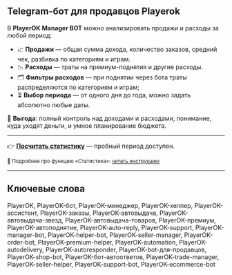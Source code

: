 ## Telegram-бот для продавцов Playerok
В **PlayerOK Manager BOT** можно анализировать продажи и расходы за любой период:

- 📈 **Продажи** — общая сумма дохода, количество заказов, средний чек, разбивка по категориям и играм.  
- 📉 **Расходы** — траты на премиум-поднятия и другие расходы.  
- 🗂 **Фильтры расходов** — при поднятии через бота траты распределяются по категориям и играм;
- ⏳ **Выбор периода** — от одного дня до года, можно задать абсолютно любые даты.

💎 **Выгода**: полный контроль над доходами и расходами, понимание, куда уходят деньги, и умное планирование бюджета.

---

👉 [**Посчитать статистику**](https://t.me/PlayerOKManager_bot?start=github_statistics) — пробный период доступен.  

<sub>📖 Подробнее про функцию «Статистика»: [читать инструкцию](https://telegra.ph/Statistika-v-PlayerOK-Manager-BOT-08-10)</sub>

---

## Ключевые слова
PlayerOK, PlayerOK-бот, PlayerOK-менеджер, PlayerOK-хелпер, PlayerOK-ассистент, PlayerOK-заказы, PlayerOK-автовыдача, PlayerOK-автовыдача-звезд, PlayerOK-автовыдача-товаров, PlayerOK-премиум, PlayerOK-автоподнятие, PlayerOK-auto-reply, PlayerOK-support, PlayerOK-manager-bot, PlayerOK-helper-bot, PlayerOK-seller-manager, PlayerOK-order-bot, PlayerOK-premium-helper, PlayerOK-automation, PlayerOK-autodelivery, PlayerOK-autoresponder, PlayerOK-bot-для-продавцов, PlayerOK-shop-bot, PlayerOK-бот-автоответов, PlayerOK-trade-manager, PlayerOK-seller-helper, PlayerOK-support-bot, PlayerOK-ecommerce-bot
